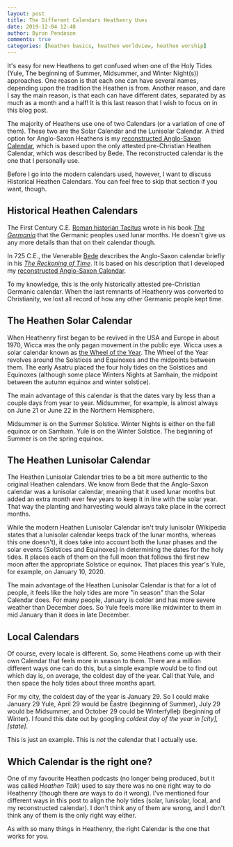 ```yaml
---
layout: post
title: The Different Calendars Heathenry Uses
date: 2019-12-04 12:48
author: Byron Pendason
comments: true
categories: [heathen basics, heathen worldview, heathen worship]
---
```

It's easy for new Heathens to get confused when one of the Holy Tides (Yule, The beginning of Summer, Midsummer, and Winter Night(s)) approaches. One reason is that each one can have several names, depending upon the tradition the Heathen is from. Another reason, and dare I say the main reason, is that each can have different dates, separated by as much as a month and a half! It is this last reason that I wish to focus on in this blog post.

The majority of Heathens use one of two Calendars (or a variation of one of them). These two are the Solar Calendar and the Lunisolar Calendar. A third option for Anglo-Saxon Heathens is my <a href="/the-anglo-saxon-calendar/">reconstructed Anglo-Saxon Calendar</a>, which is based upon the only attested pre-Christian Heathen Calendar, which was described by Bede. The reconstructed calendar is the one that I personally use.

Before I go into the modern calendars used, however, I want to discuss Historical Heathen Calendars. You can feel free to skip that section if you want, though.

<h2>Historical Heathen Calendars</h2>

The First Century C.E. <a target="_blank" rel="noopener" href="https://en.wikipedia.org/wiki/Tacitus">Roman historian Tacitus</a> wrote in his book <em><a target="_blank" rel="noopener" href="https://en.wikipedia.org/wiki/Germania_(book)">The Germania</a></em><em> </em>that the Germanic peoples used lunar months. He doesn't give us any more details than that on their calendar though.

In 725 C.E., the Venerable <a href="https://en.wikipedia.org/wiki/Bede">Bede</a> describes the Anglo-Saxon calendar briefly in his <cite><a target="_blank" rel="noopener" href="https://en.wikipedia.org/wiki/The_Reckoning_of_Time">The Reckoning of Time</a></cite>. It is based on his description that I developed my <a href="/the-anglo-saxon-calendar/">reconstructed Anglo-Saxon Calendar</a>.

To my knowledge, this is the only historically attested pre-Christian Germanic calendar. When the last remnants of Heathenry was converted to Christianity, we lost all record of how any other Germanic people kept time.

<h2>The Heathen Solar Calendar</h2>

When Heathenry first began to be revived in the USA and Europe in about 1970, Wicca was the only pagan movement in the public eye. Wicca uses a solar calendar known as <a href="https://en.wikipedia.org/wiki/Wheel_of_the_Year">the Wheel of the Year</a>. The Wheel of the Year revolves around the Solstices and Equinoxes and the midpoints between them. The early Asatru placed the four holy tides on the Solstices and Equinoxes (although some place Winters Nights at Samhain, the midpoint between the autumn equinox and winter solstice).

The main advantage of this calendar is that the dates vary by less than a couple days from year to year. Midsummer, for example, is almost always on June 21 or June 22 in the Northern Hemisphere.

Midsummer is on the Summer Solstice. Winter Nights is either on the fall equinox or on Samhain. Yule is on the Winter Solstice. The beginning of Summer is on the spring equinox.

<h2>The Heathen Lunisolar Calendar</h2>

The Heathen Lunisolar Calendar tries to be a bit more authentic to the original Heathen calendars. We know from Bede that the Anglo-Saxon calendar was a lunisolar calendar, meaning that it used lunar months but added an extra month ever few years to keep it in line with the solar year. That way the planting and harvesting would always take place in the correct months.

While the modern Heathen Lunisolar Calendar isn't truly lunisolar (Wikipedia states that a lunisolar calendar keeps track of the lunar months, whereas this one doesn't), it does take into account both the lunar phases and the solar events (Solstices and Equinoxes) in determining the dates for the holy tides. It places each of them on the full moon that follows the first new moon after the appropriate Solstice or equinox. That places this year's Yule, for example, on January 10, 2020.

The main advantage of the Heathen Lunisolar Calendar is that for a lot of people, it feels like the holy tides are more "in season" than the Solar Calendar does. For many people, January is colder and has more severe weather than December does. So Yule feels more like midwinter to them in mid January than it does in late December.

<h2>Local Calendars</h2>

Of course, every locale is different. So, some Heathens come up with their own Calendar that feels more in season to them. There are a million different ways one can do this, but a simple example would be to find out which day is, on average, the coldest day of the year. Call that Yule, and then space the holy tides about three months apart.

For my city, the coldest day of the year is January 29. So I could make January 29 Yule, April 29 would be Ēastre (beginning of Summer), July 29 would be Midsummer, and October 29 could be Winterfylleþ (beginning of Winter). I found this date out by googling <cite>coldest day of the year in [city], [state]</cite>.

This is just an example. This is <em>not</em> the calendar that I actually use.

<h2>Which Calendar is the right one?</h2>

One of my favourite Heathen podcasts (no longer being produced, but it was called <em>Heathen Talk</em>) used to say there was no one right way to do Heathenry (though there <em>are</em> ways to do it wrong). I've mentioned four different ways in this post to align the holy tides (solar, lunisolar, local, and my reconstructed calendar). I don't think any of them are wrong, and I don't think any of them is the only right way either.

As with so many things in Heathenry, the right Calendar is the one that works for you.
